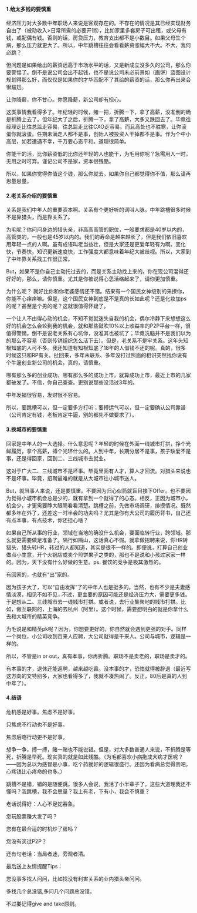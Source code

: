 #### 1.给太多钱的要慎重

经济压力对大多数中年职场人来说是客观存在的。不存在的情况是其已经实现财务自由了（被动收入>日常所需的必要开销），比如家里多套房子可出租，或父母有钱，或配偶有钱。否则的话，房贷压力，教育支出都不是小数目。如果父母生个病，那么压力就更大了。所以，中年跳槽往往会看看薪资涨幅大不大。不大，我何必跳？

但问题是如果给出的薪资远高于市场水平的话，又是新成立没多久的公司，那么你要警惕了。倒不是说公司会出不起钱，也不是说公司未必前景如（画饼）蓝图设计规划得那么好，而仅仅是如果你的才华匹配不了其给的薪资的话，那么你再出来会很尴尬。

让你降薪，你不甘心。你愿降薪，新公司却有担心。

这类事情我看得多了。年纪轻的时候，赌一把，折腾一下，拿了高薪，没准倒的确是折腾上去了。但年纪大了之后，折腾一下，拿了高薪，大多又跌回去了。毕竟往经理走比往总监走容易，往总监走比往CXO走容易。而且高处也不胜寒，让你滚蛋你就滚蛋。任期未满走人都不是事，创始人被投资人干掉都不是事。作为个中小高层，如若遭遇不幸，千万要心态平和。道理很简单。

你能干的活，比你薪资低的比你还年轻的人也能干，为毛用你呢？急需用人一时，无用之时可弃。谨记公司不是家，资本很残酷。



所以，如果你觉得你值这个钱，那么你就去。如果你自己都觉得你不值，那么请再思量思量。



#### 2.老关系介绍的要慎重



关系是我们中年人的重要资本啊。关系有个更好听的词叫人脉。中年跳槽很多时候不是靠猎头，而是靠关系了。



为毛呢？你问问身边的猎头亲，非高高高管的职位，一般要求都是40岁以内的，高管类的，一般也是45岁以内的。我们的寿命是越来越长了，但是我们依旧喜欢用年轻一点的人啊。虽有成语叫老当益壮，但是大家还是更爱年轻有为啊。变化快，节奏快，知识更新速度快，工作强度大都意味着年纪大被歧视。所以，大家到了中年靠关系找工作很正常。



But，如果不是你自己主动托过去的，而是关系主动找上来的。你在现公司混得还好好的，那么，请你慎重。尤其是你被说得心思活络起来了，请你更加慎重。



为什么呢？ 就好比你和你老婆感情还不错。结果有一个国民女神级别的来撩你，你能不心痒痒嘛。但是，这个国民女神到底是不是真的长如此呢？还是化妆加ps的呢？甚至是个男的呢？这就很值得怀疑了。



一个让人不由得心动的机会，不知不觉就迷失自我的机会，偶尔冷静下来想想这么好的机会怎么会轮到我的机会，就和那些鼓吹10%以上收益率的P2P平台一样，很值得警惕。倒不是说老关系有心坑你，没准其也被坑了；毕竟洗脑并不是我们以为的那么不容易（否则传销组织怎么活下去）。但是，老关系不是牢关系。这年头知根知底的人可不多。我还知道有知根知底了18年的人借钱不还的呢。真的，很多时候这只和RP有关。扯回来，多年未联系、多年没打过照面的相识突然找你说有个牛逼创业新公司的机会，真的，请慎重。



哪有那么多的创业成功，哪有那么多的成功上市。就算成功上市，最近上市的几家都破发了。不信，你自己查查。更别说那些没活过3年的。



中年发福很容易，发财很不容易。



所以，要跳槽可以，但一定要多方打听；要搏运气可以，但一定要确认公司靠谱（公司肯定有钱，老板肯定牛逼，别的都先不做要求了）。



#### 3.换城市的要慎重



回家是中年人的一大选择。什么意思呢？年轻的时候在外面一线城市打拼，挣个光鲜履历，拿个高薪，搏个光环什么的。人到中年，长期分居不是事，孩子缺爱不是事，还是得回家，回到二、三线城市去就业。



这对于广大二、三线城市不是坏事。毕竟里面有人才，算人才回流。对猎头来说也不是坏事。毕竟，招聘最难的就是从大城市往小城市送人。



But，就当事人来说，还是要慎重。不要因为归心似箭就盲目接下Offer。也不要因为觉得小城市机会总是少的，就有拿到一个就得了的心态。相反，正因为城市小，机会少，才更需要睁大眼睛看看清楚。跳槽之前，先做市场调研，排摸情况。既然都多年在外了，还差这一时半会的功夫吗？尤其是你有大公司的履历背书，自己还有点本事，有点技术，你还担心啥？



如果自己所从事的行业，领域在当地的确没什么机会，要面临转行业，跨领域。那么就更需要做足准备了。隔行如隔山，这话真心不假。就拿做招聘来说，你HR转猎头，猎头转HR，转过的人都知道，其实是很不一样的。即便说，打算自己创业做点小生意，开个火锅店或卖个煎饼果子之类的，那也不是说和小孩过家家一样的。因为，天下没有什么好做的生意。ps. 餐饮的竞争是极其激烈的。



有回家的，也就有“出”家的。



因为孩子大了，可以“自由发挥”了的中年人也是挺多的。当然，也有不少是夫妻感情淡漠，相见不如不见...不过，更主要的原因可能还是经济压力大，需要更多钱。于是想从二、三线城市去一线城市打拼。或者说，去行业集聚地的城市打拼。比如，做互联网的，上海的去杭州（阿里）。这个时候，需要想明白的就是你拿什么去和大城市的精英竞争。



为毛说是和精英pk呢？因为，你想要更好的，你自然就会遇到更强的对手。同样一个岗位，小公司收到百来人应聘，大公司就得是千来人。公司与城市，逻辑是一样的。



所以，不管是in or out，真有本事，你再折腾。职场不是卖老的，职场是卖才的。



有本事的才，退休还能返聘，越来越吃香。没本事的才，恐怕就得被辞退（最近写这方向的文特别多，大家也看得多了，我就不凑热闹了。反正，80后是真的人到中年了）。



#### 4.结语



危机感是好事。焦虑不是好事。

只焦虑不行动也不是好事。

焦虑后瞎行动更不是好事。



想争一争，搏一搏，赌一赌也不能说错。但是，对大多数普通人来说，不折腾是等死，折腾是早死。现实真的就是如此残酷。（为毛都喜欢小病拖成大病才医呢？——因为总以为感冒是小事，吃个药就好的逻辑很盛行。还因为看病总觉得贵吧， 心疼钱比心疼命的也多。）



跳槽不是错，错的是随便跳。很多人会说，我活了小半辈子了，这些大道理我还不懂吗？我跳槽，我不会思量？我上有老，下有小，我会不慎重？



老话说得好：人心不足蛇吞象。

您玩股票赚大发了吗？

您有在最合适的时机炒了房吗？

您没有买过P2P？



还有句老话：当局者迷，旁观者清。



最后送上友情提醒Tips：

您没事多找人问问，比如找没有利害关系的业内猎头亲问问。

多找几个总没错,多问几个问题总没错。

不过要记得give and take原则。
